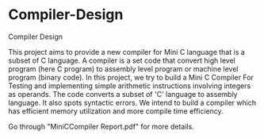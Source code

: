 # Compiler-Design
Compiler Design

This project aims to provide a new compiler for Mini C  language that is a subset of C language. A compiler is a set code that convert high level program (here C program) to assembly level program or machine level program (binary code). In this project, we try to build a Mini C Compiler For Testing and implementing simple arithmetic instructions involving integers as operands. The code converts a subset of 'C' language to assembly language. It also spots syntactic errors. We intend to build a compiler which has efficient memory utilization and more compile time efficiency.

Go through "MiniCCompiler Report.pdf" for more details.